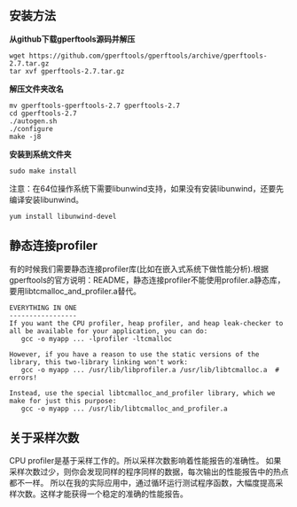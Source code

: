 ## 安装方法
**从github下载gperftools源码并解压**
```
wget https://github.com/gperftools/gperftools/archive/gperftools-2.7.tar.gz
tar xvf gperftools-2.7.tar.gz
```
**解压文件夹改名**
```
mv gperftools-gperftools-2.7 gperftools-2.7
cd gperftools-2.7
./autogen.sh
./configure
make -j8
```
**安装到系统文件夹**
```
sudo make install
```

注意：在64位操作系统下需要libunwind支持，如果没有安装libunwind，还要先编译安装libunwind。
```
yum install libunwind-devel
```


## 静态连接profiler
有的时候我们需要静态连接profiler库(比如在嵌入式系统下做性能分析).根据gperftools的官方说明：README，静态连接profiler不能使用profiler.a静态库，要用libtcmalloc_and_profiler.a替代。

```
EVERYTHING IN ONE
-----------------
If you want the CPU profiler, heap profiler, and heap leak-checker to
all be available for your application, you can do:
   gcc -o myapp ... -lprofiler -ltcmalloc

However, if you have a reason to use the static versions of the
library, this two-library linking won't work:
   gcc -o myapp ... /usr/lib/libprofiler.a /usr/lib/libtcmalloc.a  # errors!

Instead, use the special libtcmalloc_and_profiler library, which we
make for just this purpose:
   gcc -o myapp ... /usr/lib/libtcmalloc_and_profiler.a
```

## 关于采样次数
CPU profiler是基于采样工作的。所以采样次数影响着性能报告的准确性。
如果采样次数过少，则你会发现同样的程序同样的数据，每次输出的性能报告中的热点都不一样。
所以在我的实际应用中，通过循环运行测试程序函数，大幅度提高采样次数。这样才能获得一个稳定的准确的性能报告。